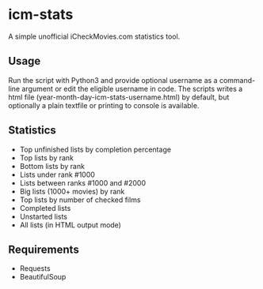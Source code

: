 # icm-stats
A simple unofficial iCheckMovies.com statistics tool. 

## Usage
Run the script with Python3 and provide optional username as a command-line argument or edit the eligible username in code. The scripts writes a html file (year-month-day-icm-stats-username.html) by default, but optionally a plain textfile or printing to console is available.

## Statistics
* Top unfinished lists by completion percentage
* Top lists by rank
* Bottom lists by rank
* Lists under rank #1000
* Lists between ranks #1000 and #2000
* Big lists (1000+ movies) by rank
* Top lists by number of checked films
* Completed lists
* Unstarted lists
* All lists (in HTML output mode)

## Requirements
* Requests
* BeautifulSoup
